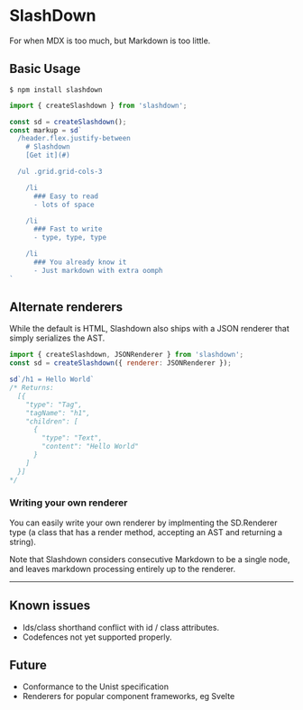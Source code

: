 # SlashDown

For when MDX is too much, but Markdown is too little.

## Basic Usage

`$ npm install slashdown`

```js
import { createSlashdown } from 'slashdown';

const sd = createSlashdown();
const markup = sd`
  /header.flex.justify-between
    # Slashdown
    [Get it](#)

  /ul .grid.grid-cols-3

    /li
      ### Easy to read
      - lots of space

    /li
      ### Fast to write
      - type, type, type

    /li
      ### You already know it
      - Just markdown with extra oomph
`
```

## Alternate renderers

While the default is HTML, Slashdown also ships with a JSON renderer that simply serializes the AST.

```js
import { createSlashdown, JSONRenderer } from 'slashdown';
const sd = createSlashdown({ renderer: JSONRenderer });

sd`/h1 = Hello World`
/* Returns:
  [{
    "type": "Tag",
    "tagName": "h1",
    "children": [
      {
        "type": "Text",
        "content": "Hello World"
      }
    ]
  }]
*/
```

### Writing your own renderer

You can easily write your own renderer by implmenting the SD.Renderer type (a class that has a render method, accepting an AST and returning a string).

Note that Slashdown considers consecutive Markdown to be a single node, and leaves markdown processing entirely up to the renderer.

---

## Known issues

- Ids/class shorthand conflict with id / class attributes.
- Codefences not yet supported properly.

## Future

- Conformance to the Unist specification
- Renderers for popular component frameworks, eg Svelte